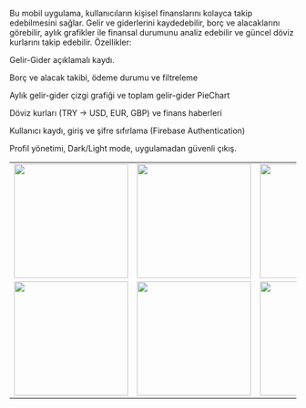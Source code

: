 Bu mobil uygulama, kullanıcıların kişisel finanslarını kolayca takip edebilmesini sağlar. Gelir ve giderlerini kaydedebilir, borç ve alacaklarını görebilir, aylık grafikler ile finansal durumunu analiz edebilir ve güncel döviz kurlarını takip edebilir.
Özellikler:

Gelir-Gider açıklamalı kaydı.

Borç ve alacak takibi, ödeme durumu ve filtreleme

Aylık gelir-gider çizgi grafiği ve toplam gelir-gider PieChart

Döviz kurları (TRY → USD, EUR, GBP) ve finans haberleri

Kullanıcı kaydı, giriş ve şifre sıfırlama (Firebase Authentication)

Profil yönetimi, Dark/Light mode, uygulamadan güvenli çıkış.
<table>
  <tr>
    <td><img src="https://github.com/user-attachments/assets/a7606c92-34f2-48ea-a8ed-859ebebddf34" width="200"></td>
    <td><img src="https://github.com/user-attachments/assets/03b74bae-6e66-4beb-8e42-6c9a3e41c7cb" width="200"></td>
    <td><img src="https://github.com/user-attachments/assets/eb9eea7a-4885-4227-ace0-c3e8ec822274" width="200"></td>
    <td><img src="https://github.com/user-attachments/assets/f511695c-df44-460b-88ec-bf60b4fc8651" width="200"></td>
  </tr>
  <tr>
    <td><img src="https://github.com/user-attachments/assets/e61ab8a0-00fc-410d-9d70-0278c1b76311" width="200"></td>
    <td><img src="https://github.com/user-attachments/assets/3a7f8247-2fc8-4c4e-95a7-ec8a916f7254" width="200"></td>
    <td><img src="https://github.com/user-attachments/assets/9e32d1dd-4326-410c-bfa2-c094fb6d1c2f" width="200"></td>
    <td><img src="https://github.com/user-attachments/assets/7b49188e-4415-4e50-a780-eaf8fad936ec" width="200"></td>
  </tr>
</table>
